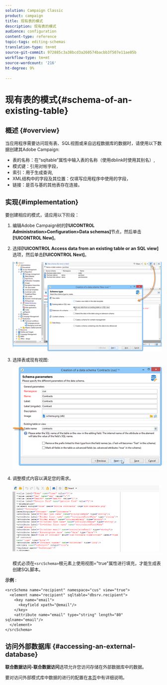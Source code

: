 ```yaml
---
solution: Campaign Classic
product: campaign
title: 现有表的模式
description: 现有表的模式
audience: configuration
content-type: reference
topic-tags: editing-schemas
translation-type: tm+mt
source-git-commit: 972885c3a38bcd3a260574bacbb3f507e11ae05b
workflow-type: tm+mt
source-wordcount: '216'
ht-degree: 9%

---
```



# 现有表的模式{#schema-of-an-existing-table}

## 概述 {#overview}

当应用程序需要访问现有表、SQL视图或来自远程数据库的数据时，请使用以下数据创建其Adobe Campaign:

* 表的名称：在“sqltable”属性中输入表的名称（使用dblink时使用其别名）,
* 模式键：引用对帐字段，
* 索引：用于生成查询,
* XML结构中的字段及其位置：仅填写应用程序中使用的字段，
* 链接：是否与基的其他表存在连接。

## 实现{#implementation}

要创建相应的模式，请应用以下阶段：

1. 编辑Adobe Campaign树的&#x200B;**[!UICONTROL Administration>Configuration>Data schemas]**&#x200B;节点，然后单击&#x200B;**[!UICONTROL New]**。
1. 选择&#x200B;**[!UICONTROL Access data from an existing table or an SQL view]**&#x200B;选项，然后单击&#x200B;**[!UICONTROL Next]**。

   ![](assets/s_ncs_configuration_extand_a_schema.png)

1. 选择表或现有视图:

   ![](assets/s_ncs_configuration_select_table.png)

1. 调整模式内容以满足您的需求。

   ![](assets/s_ncs_configuration_view_create_schema.png)

   模式必须在`<srcSchema>`根元素上使用视图=&quot;true&quot;属性进行填充，才能生成表创建SQL脚本。

**示例** :

```
<srcSchema name="recipient" namespace="cus" view="true">
  <element name="recipient" sqltable="dbsrv.recipient">
    <key name="email">
      <keyfield xpath="@email"/>
    </key>   
    <attribute name="email" type="string" length="80" sqlname="email"/>
  </element>
</srcSchema>
```

## 访问外部数据库 {#accessing-an-external-database}

**联合数据访问-联合数据访问**&#x200B;选项允许您访问存储在外部数据库中的数据。

要对访问外部模式库中数据的进行的配置在[本页](../../installation/using/creating-data-schema.md)中有详细说明。
